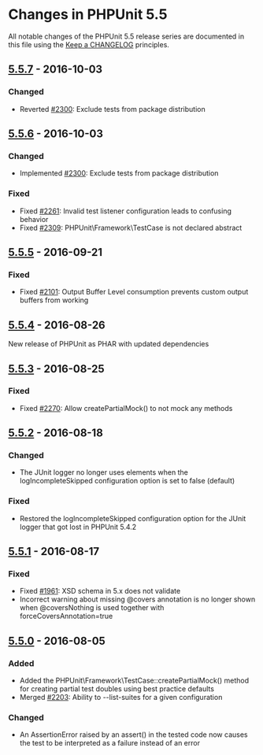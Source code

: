 # Changes in PHPUnit 5.5

All notable changes of the PHPUnit 5.5 release series are documented in this file using the [Keep a CHANGELOG](http://keepachangelog.com/) principles.

## [5.5.7] - 2016-10-03

### Changed

* Reverted [#2300](https://github.com/sebastianbergmann/phpunit/issues/2300): Exclude tests from package distribution

## [5.5.6] - 2016-10-03

### Changed

* Implemented [#2300](https://github.com/sebastianbergmann/phpunit/issues/2300): Exclude tests from package distribution

### Fixed

* Fixed [#2261](https://github.com/sebastianbergmann/phpunit/issues/2261): Invalid test listener configuration leads to confusing behavior
* Fixed [#2309](https://github.com/sebastianbergmann/phpunit/pull/2309):  PHPUnit\Framework\TestCase  is not declared  abstract 

## [5.5.5] - 2016-09-21

### Fixed

* Fixed [#2101](https://github.com/sebastianbergmann/phpunit/issues/2101): Output Buffer Level consumption prevents custom output buffers from working

## [5.5.4] - 2016-08-26

New release of PHPUnit as PHAR with updated dependencies

## [5.5.3] - 2016-08-25

### Fixed

* Fixed [#2270](https://github.com/sebastianbergmann/phpunit/pull/2270): Allow  createPartialMock()  to not mock any methods

## [5.5.2] - 2016-08-18

### Changed

* The JUnit logger no longer uses  <warning>  elements when the  logIncompleteSkipped  configuration option is set to  false  (default)

### Fixed

* Restored the  logIncompleteSkipped  configuration option for the JUnit logger that got lost in PHPUnit 5.4.2

## [5.5.1] - 2016-08-17

### Fixed

* Fixed [#1961](https://github.com/sebastianbergmann/phpunit/issues/1961): XSD schema in 5.x does not validate
* Incorrect warning about missing  @covers  annotation is no longer shown when  @coversNothing  is used together with  forceCoversAnnotation=true 

## [5.5.0] - 2016-08-05

### Added

* Added the  PHPUnit\Framework\TestCase::createPartialMock()  method for creating partial test doubles using best practice defaults
* Merged [#2203](https://github.com/sebastianbergmann/phpunit/pull/2203): Ability to  --list-suites  for a given configuration

### Changed

* An  AssertionError  raised by an  assert()  in the tested code now causes the test to be interpreted as a failure instead of an error

[5.5.7]: https://github.com/sebastianbergmann/phpunit/compare/5.5.6...5.5.7
[5.5.6]: https://github.com/sebastianbergmann/phpunit/compare/5.5.5...5.5.6
[5.5.5]: https://github.com/sebastianbergmann/phpunit/compare/5.5.4...5.5.5
[5.5.4]: https://github.com/sebastianbergmann/phpunit/compare/5.5.3...5.5.4
[5.5.3]: https://github.com/sebastianbergmann/phpunit/compare/5.5.2...5.5.3
[5.5.2]: https://github.com/sebastianbergmann/phpunit/compare/5.5.1...5.5.2
[5.5.1]: https://github.com/sebastianbergmann/phpunit/compare/5.5.0...5.5.1
[5.5.0]: https://github.com/sebastianbergmann/phpunit/compare/5.4...5.5.0

